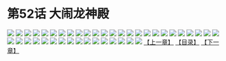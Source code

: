 # 第52话 大闹龙神殿
![](https://s2.baozimh.com/scomic/sanyanxiaotianlu-samanhua/0/51-4ved/1.jpg)
![](https://s2.baozimh.com/scomic/sanyanxiaotianlu-samanhua/0/51-4ved/2.jpg)
![](https://s2.baozimh.com/scomic/sanyanxiaotianlu-samanhua/0/51-4ved/3.jpg)
![](https://s2.baozimh.com/scomic/sanyanxiaotianlu-samanhua/0/51-4ved/4.jpg)
![](https://s2.baozimh.com/scomic/sanyanxiaotianlu-samanhua/0/51-4ved/5.jpg)
![](https://s2.baozimh.com/scomic/sanyanxiaotianlu-samanhua/0/51-4ved/6.jpg)
![](https://s2.baozimh.com/scomic/sanyanxiaotianlu-samanhua/0/51-4ved/7.jpg)
![](https://s2.baozimh.com/scomic/sanyanxiaotianlu-samanhua/0/51-4ved/8.jpg)
![](https://s2.baozimh.com/scomic/sanyanxiaotianlu-samanhua/0/51-4ved/9.jpg)
![](https://s2.baozimh.com/scomic/sanyanxiaotianlu-samanhua/0/51-4ved/10.jpg)
![](https://s2.baozimh.com/scomic/sanyanxiaotianlu-samanhua/0/51-4ved/11.jpg)
![](https://s2.baozimh.com/scomic/sanyanxiaotianlu-samanhua/0/51-4ved/12.jpg)
![](https://s2.baozimh.com/scomic/sanyanxiaotianlu-samanhua/0/51-4ved/13.jpg)
![](https://s2.baozimh.com/scomic/sanyanxiaotianlu-samanhua/0/51-4ved/14.jpg)
![](https://s2.baozimh.com/scomic/sanyanxiaotianlu-samanhua/0/51-4ved/15.jpg)
![](https://s2.baozimh.com/scomic/sanyanxiaotianlu-samanhua/0/51-4ved/16.jpg)
![](https://s2.baozimh.com/scomic/sanyanxiaotianlu-samanhua/0/51-4ved/17.jpg)
![](https://s2.baozimh.com/scomic/sanyanxiaotianlu-samanhua/0/51-4ved/18.jpg)
![](https://s2.baozimh.com/scomic/sanyanxiaotianlu-samanhua/0/51-4ved/19.jpg)
![](https://s2.baozimh.com/scomic/sanyanxiaotianlu-samanhua/0/51-4ved/20.jpg)
![](https://s2.baozimh.com/scomic/sanyanxiaotianlu-samanhua/0/51-4ved/21.jpg)
![](https://s2.baozimh.com/scomic/sanyanxiaotianlu-samanhua/0/51-4ved/22.jpg)
![](https://s2.baozimh.com/scomic/sanyanxiaotianlu-samanhua/0/51-4ved/23.jpg)
![](https://s2.baozimh.com/scomic/sanyanxiaotianlu-samanhua/0/51-4ved/24.jpg)
![](https://s2.baozimh.com/scomic/sanyanxiaotianlu-samanhua/0/51-4ved/25.jpg)
![](https://s2.baozimh.com/scomic/sanyanxiaotianlu-samanhua/0/51-4ved/26.jpg)
![](https://s2.baozimh.com/scomic/sanyanxiaotianlu-samanhua/0/51-4ved/27.jpg)
![](https://s2.baozimh.com/scomic/sanyanxiaotianlu-samanhua/0/51-4ved/28.jpg)
![](https://s2.baozimh.com/scomic/sanyanxiaotianlu-samanhua/0/51-4ved/29.jpg)
![](https://s2.baozimh.com/scomic/sanyanxiaotianlu-samanhua/0/51-4ved/30.jpg)
![](https://s2.baozimh.com/scomic/sanyanxiaotianlu-samanhua/0/51-4ved/31.jpg)
![](https://s2.baozimh.com/scomic/sanyanxiaotianlu-samanhua/0/51-4ved/32.jpg)
![](https://s2.baozimh.com/scomic/sanyanxiaotianlu-samanhua/0/51-4ved/33.jpg)
![](https://s2.baozimh.com/scomic/sanyanxiaotianlu-samanhua/0/51-4ved/34.jpg)
![](https://s2.baozimh.com/scomic/sanyanxiaotianlu-samanhua/0/51-4ved/35.jpg)
![](https://s2.baozimh.com/scomic/sanyanxiaotianlu-samanhua/0/51-4ved/36.jpg)
![](https://s2.baozimh.com/scomic/sanyanxiaotianlu-samanhua/0/51-4ved/37.jpg)
![](https://s2.baozimh.com/scomic/sanyanxiaotianlu-samanhua/0/51-4ved/38.jpg)
![](https://s2.baozimh.com/scomic/sanyanxiaotianlu-samanhua/0/51-4ved/39.jpg)
![](https://s2.baozimh.com/scomic/sanyanxiaotianlu-samanhua/0/51-4ved/40.jpg)
![](https://s2.baozimh.com/scomic/sanyanxiaotianlu-samanhua/0/51-4ved/41.jpg)
[【上一章】](./51.md)
[【目录】](./README.md)
[【下一章】](./53.md)
